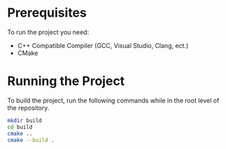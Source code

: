 # Prerequisites
To run the project you need:
- C++ Compatible Compiler (GCC, Visual Studio, Clang, ect.)
- CMake

# Running the Project
To build the project, run the following commands while in the root level of the repository.

```bash
mkdir build
cd build
cmake ..
cmake --build .
```

 